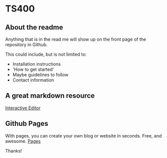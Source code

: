 # TS400

## About the readme

Anything that is in the read me will show up on the front page of the repository in Github.

This could include, but is not limited to:

 * Installation instructions
 * 'How to get started'
 * Maybe guidelines to follow
 * Contact information

## A great markdown resource
[Interactive Editor](http://daringfireball.net/projects/markdown/dingus)

## Github Pages
With pages, you can create your own blog or website in seconds. Free, and awesome.
[Pages](http://pages.github.com/)

Thanks!